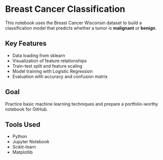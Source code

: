 # Breast Cancer Classification

This notebook uses the Breast Cancer Wisconsin dataset to build a classification model that predicts whether a tumor is **malignant** or **benign**.

## Key Features
- Data loading from sklearn
- Visualization of feature relationships
- Train-test split and feature scaling
- Model training with Logistic Regression
- Evaluation with accuracy and confusion matrix

## Goal
Practice basic machine learning techniques and prepare a portfolio-worthy notebook for GitHub.

## Tools Used
- Python
- Jupyter Notebook
- Scikit-learn
- Matplotlib

